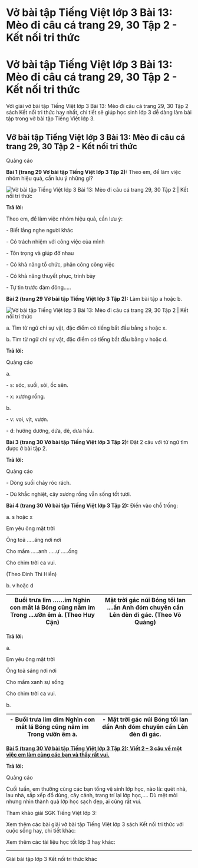 # Vở bài tập Tiếng Việt lớp 3 Bài 13: Mèo đi câu cá trang 29, 30 Tập 2 - Kết nối tri thức

# Vở bài tập Tiếng Việt lớp 3 Bài 13: Mèo đi câu cá trang 29, 30 Tập 2 - Kết nối tri thức

Với giải vở bài tập Tiếng Việt lớp 3 Bài 13: Mèo đi câu cá trang 29, 30 Tập 2 sách Kết nối tri thức hay nhất, chi tiết sẽ giúp học sinh lớp 3 dễ dàng làm bài tập trong vở bài tập Tiếng Việt lớp 3.

## Vở bài tập Tiếng Việt lớp 3 Bài 13: Mèo đi câu cá trang 29, 30 Tập 2 - Kết nối tri thức

Quảng cáo

**Bài 1 (trang 29 Vở bài tập Tiếng Việt lớp 3 Tập 2):** Theo em, để làm việc nhóm hiệu quả, cần lưu ý những gì?

![Vở bài tập Tiếng Việt lớp 3 Bài 13: Mèo đi câu cá trang 29, 30 Tập 2 | Kết nối tri thức](https://vietjack.com/vbt-tieng-viet-3-kn/images/bai-13-meo-di-cau-ca-140411.PNG)

**Trả lời:**

Theo em, để làm việc nhóm hiệu quả, cần lưu ý:

\- Biết lắng nghe người khác

\- Có trách nhiệm với công việc của mình

\- Tôn trọng và giúp đỡ nhau

\- Có khả năng tổ chức, phân công công việc

\- Có khả năng thuyết phục, trình bày

\- Tự tin trước đám đông…..

**Bài 2 (trang 29 Vở bài tập Tiếng Việt lớp 3 Tập 2):** Làm bài tập a hoặc b.

![Vở bài tập Tiếng Việt lớp 3 Bài 13: Mèo đi câu cá trang 29, 30 Tập 2 | Kết nối tri thức](https://vietjack.com/vbt-tieng-viet-3-kn/images/bai-13-meo-di-cau-ca-140412.PNG)

a. Tìm từ ngữ chỉ sự vật, đặc điểm có tiếng bắt đầu bằng s hoặc x.

b. Tìm từ ngữ chỉ sự vật, đặc điểm có tiếng bắt đầu bằng v hoặc d.

**Trả lời:**

Quảng cáo

a.

\- s: sóc, suối, sỏi, ốc sên.

\- x: xương rồng.

b.

\- v: voi, vịt, vượn.

\- d: hướng dương, dứa, dê, dưa hấu.

**Bài 3 (trang 30 Vở bài tập Tiếng Việt lớp 3 Tập 2):** Đặt 2 câu với từ ngữ tìm được ở bài tập 2.

**Trả lời:**

Quảng cáo

\- Dòng suối chảy róc rách.

\- Dù khắc nghiệt, cây xương rồng vẫn sống tốt tươi.

**Bài 4 (trang 30 Vở bài tập Tiếng Việt lớp 3 Tập 2):** Điền vào chỗ trống:

a. s hoặc x

Em yêu ông mặt trời

Ông toả .....áng nơi nơi

Cho mầm .....anh .....ự …..ống

Cho chim trời ca vui.

(Theo Đinh Thi Hiển)

b. v hoặc d

Buổi trưa lim ……im Nghìn con mắt lá Bóng cũng nằm im Trong ....ườn êm ả. (Theo Huy Cận) |  Mặt trời gác núi Bóng tối lan ....ần Anh đóm chuyên cần Lên đèn đi gác. (Theo Võ Quảng)  
---|---  
  
**Trả lời:**

a. 

Em yêu ông mặt trời

Ông toả sáng nơi nơi

Cho mầm xanh sự sống

Cho chim trời ca vui.

b. 

\- Buổi trưa lim dim Nghìn con mắt lá Bóng cũng nằm im Trong vườn êm ả. |  \- Mặt trời gác núi Bóng tối lan dần Anh đóm chuyên cần Lên đèn đi gác.  
---|---  
  
[**Bài 5 (trang 30 Vở bài tập Tiếng Việt lớp 3 Tập 2):** **Viết 2 – 3 câu về một việc em làm cùng các bạn và thấy rất vui.**](https://vietjack.com/vbt-tieng-viet-3-kn/viet-2-3-cau-ve-mot-viec-em-lam-cung-cac-ban-va-thay-rat-vui-vm.jsp)

**Trả lời:**

Quảng cáo

Cuối tuần, em thường cùng các bạn tổng vệ sinh lớp học, nào là: quét nhà, lau nhà, sắp xếp đồ dùng, cây cảnh, trang trí lại lớp học,…. Dù mệt mỏi nhưng nhìn thành quả lớp học sạch đẹp, ai cũng rất vui.

Tham khảo giải SGK Tiếng Việt lớp 3:

Xem thêm các bài giải vở bài tập Tiếng Việt lớp 3 sách Kết nối tri thức với cuộc sống hay, chi tiết khác:

Xem thêm các tài liệu học tốt lớp 3 hay khác:

* * *

Giải bài tập lớp 3 Kết nối tri thức khác
